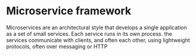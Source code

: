 # Microservice framework

Microservices are an architectural style that develops a single application as a set of small services. Each service runs in its own process. the services communicate with clients, and often each other, using lightweight protocols, often over messaging or HTTP

